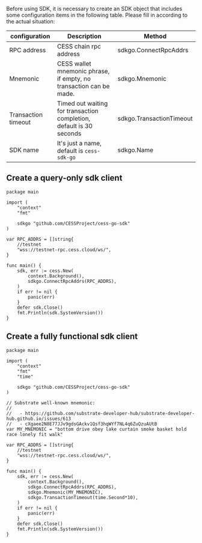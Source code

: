 Before using SDK, it is necessary to create an SDK object that includes some configuration items in the following table. Please fill in according to the actual situation:

| configuration | Description | Method |
| ------------- | ----------- | ------ |
| RPC address | CESS chain rpc address | sdkgo.ConnectRpcAddrs |
| Mnemonic | CESS wallet mnemonic phrase, if empty, no transaction can be made. | sdkgo.Mnemonic |
| Transaction timeout | Timed out waiting for transaction completion, default is 30 seconds | sdkgo.TransactionTimeout |
| SDK name | It's just a name, default is `cess-sdk-go` | sdkgo.Name |

## Create a query-only sdk client
```golang
package main

import (
    "context"
    "fmt"

    sdkgo "github.com/CESSProject/cess-go-sdk"
)

var RPC_ADDRS = []string{
    //testnet
    "wss://testnet-rpc.cess.cloud/ws/",
}

func main() {
    sdk, err := cess.New(
        context.Background(),
        sdkgo.ConnectRpcAddrs(RPC_ADDRS),
    )
    if err != nil {
        panic(err)
    }
    defer sdk.Close()
    fmt.Println(sdk.SystemVersion())
}
```

## Create a fully functional sdk client
```golang
package main

import (
    "context"
    "fmt"
    "time"

    sdkgo "github.com/CESSProject/cess-go-sdk"
)

// Substrate well-known mnemonic:
//
//   - https://github.com/substrate-developer-hub/substrate-developer-hub.github.io/issues/613
//   - cXgaee2N8E77JJv9gdsGAckv1Qsf3hqWYf7NL4q6ZuQzuAUtB
var MY_MNEMONIC = "bottom drive obey lake curtain smoke basket hold race lonely fit walk"

var RPC_ADDRS = []string{
    //testnet
    "wss://testnet-rpc.cess.cloud/ws/",
}

func main() {
    sdk, err := cess.New(
        context.Background(),
        sdkgo.ConnectRpcAddrs(RPC_ADDRS),
        sdkgo.Mnemonic(MY_MNEMONIC),
        sdkgo.TransactionTimeout(time.Second*10),
    )
    if err != nil {
        panic(err)
    }
    defer sdk.Close()
    fmt.Println(sdk.SystemVersion())
}
```